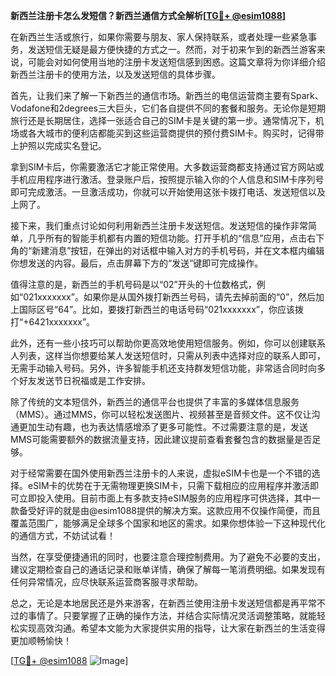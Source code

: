 **新西兰注册卡怎么发短信？新西兰通信方式全解析[[TG💪+ @esim1088](https://t.me/s/esim1088)]**

在新西兰生活或旅行，如果你需要与朋友、家人保持联系，或者处理一些紧急事务，发送短信无疑是最方便快捷的方式之一。然而，对于初来乍到的新西兰游客来说，可能会对如何使用当地的注册卡发送短信感到困惑。这篇文章将为你详细介绍新西兰注册卡的使用方法，以及发送短信的具体步骤。

首先，让我们来了解一下新西兰的通信市场。新西兰的电信运营商主要有Spark、Vodafone和2degrees三大巨头，它们各自提供不同的套餐和服务。无论你是短期旅行还是长期居住，选择一张适合自己的SIM卡是关键的第一步。通常情况下，机场或各大城市的便利店都能买到这些运营商提供的预付费SIM卡。购买时，记得带上护照以完成实名登记。

拿到SIM卡后，你需要激活它才能正常使用。大多数运营商都支持通过官方网站或手机应用程序进行激活。登录账户后，按照提示输入你的个人信息和SIM卡序列号即可完成激活。一旦激活成功，你就可以开始使用这张卡拨打电话、发送短信以及上网了。

接下来，我们重点讨论如何利用新西兰注册卡发送短信。发送短信的操作非常简单，几乎所有的智能手机都有内置的短信功能。打开手机的“信息”应用，点击右下角的“新建消息”按钮，在弹出的对话框中输入对方的手机号码，并在文本框内编辑你想发送的内容。最后，点击屏幕下方的“发送”键即可完成操作。

值得注意的是，新西兰的手机号码是以“02”开头的十位数格式，例如“021xxxxxxx”。如果你是从国外拨打新西兰号码，请先去掉前面的“0”，然后加上国际区号“64”。比如，要拨打新西兰的电话号码“021xxxxxxx”，你应该拨打“+6421xxxxxxx”。

此外，还有一些小技巧可以帮助你更高效地使用短信服务。例如，你可以创建联系人列表，这样当你想要给某人发送短信时，只需从列表中选择对应的联系人即可，无需手动输入号码。另外，许多智能手机还支持群发短信功能，非常适合同时向多个好友发送节日祝福或是工作安排。

除了传统的文本短信外，新西兰的通信平台也提供了丰富的多媒体信息服务（MMS）。通过MMS，你可以轻松发送图片、视频甚至是音频文件。这不仅让沟通更加生动有趣，也为表达情感增添了更多可能性。不过需要注意的是，发送MMS可能需要额外的数据流量支持，因此建议提前查看套餐包含的数据量是否足够。

对于经常需要在国外使用新西兰注册卡的人来说，虚拟eSIM卡也是一个不错的选择。eSIM卡的优势在于无需物理更换SIM卡，只需下载相应的应用程序并激活即可立即投入使用。目前市面上有多款支持eSIM服务的应用程序可供选择，其中一款备受好评的就是由@esim1088提供的解决方案。这款应用不仅操作简便，而且覆盖范围广，能够满足全球多个国家和地区的需求。如果你想体验一下这种现代化的通信方式，不妨试试看！

当然，在享受便捷通讯的同时，也要注意合理控制费用。为了避免不必要的支出，建议定期检查自己的通话记录和账单详情，确保了解每一笔消费明细。如果发现有任何异常情况，应尽快联系运营商客服寻求帮助。

总之，无论是本地居民还是外来游客，在新西兰使用注册卡发送短信都是再平常不过的事情了。只要掌握了正确的操作方法，并结合实际情况灵活调整策略，就能轻松实现高效沟通。希望本文能为大家提供实用的指导，让大家在新西兰的生活变得更加顺畅愉快！

[[TG💪+ @esim1088](https://t.me/s/esim1088) ![Image](https://i.postimg.cc/4NQfJmqS/Snipaste-2025-05-13-00-14-12.png)]